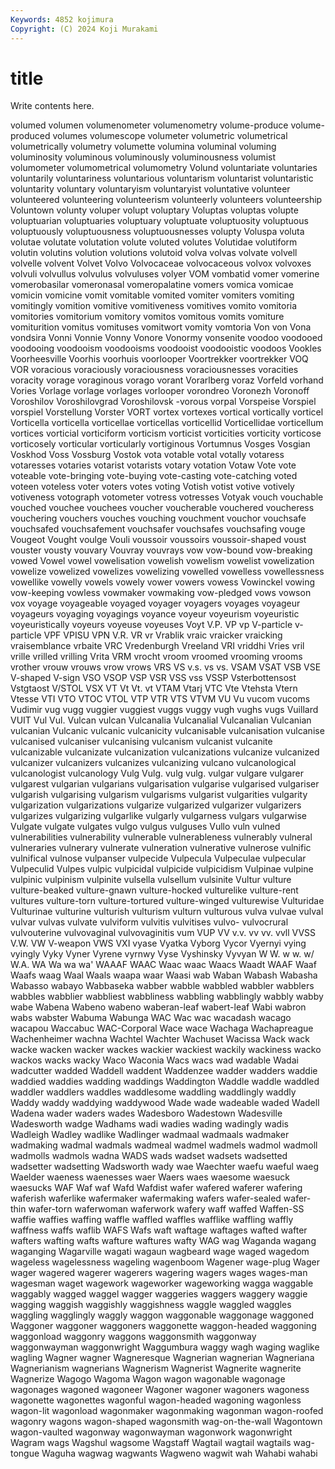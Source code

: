 ```yaml
---
Keywords: 4852 kojimura
Copyright: (C) 2024 Koji Murakami
---
```


# title

Write contents here.



volumed
volumen volumenometer volumenometry volume-produce volume-produced volumes volumescope volumeter volumetric volumetrical
volumetrically volumetry volumette volumina voluminal voluming voluminosity voluminous voluminously voluminousness
volumist volumometer volumometrical volumometry Volund voluntariate voluntaries voluntarily voluntariness voluntarious
voluntarism voluntarist voluntaristic voluntarity voluntary voluntaryism voluntaryist voluntative volunteer volunteered
volunteering volunteerism volunteerly volunteers volunteership Voluntown volunty voluper volupt voluptary
Voluptas voluptas volupte voluptuarian voluptuaries voluptuary voluptuate voluptuosity voluptuous voluptuously
voluptuousness voluptuousnesses volupty Voluspa voluta volutae volutate volutation volute voluted
volutes Volutidae volutiform volutin volutins volution volutions volutoid volva volvas
volvate volvell volvelle volvent Volvet Volvo Volvocaceae volvocaceous volvox volvoxes
volvuli volvullus volvulus volvuluses volyer VOM vombatid vomer vomerine vomerobasilar
vomeronasal vomeropalatine vomers vomica vomicae vomicin vomicine vomit vomitable vomited
vomiter vomiters vomiting vomitingly vomition vomitive vomitiveness vomitives vomito vomitoria
vomitories vomitorium vomitory vomitos vomitous vomits vomiture vomiturition vomitus vomituses
vomitwort vomity vomtoria Von von Vona vondsira Vonni Vonnie Vonny
Vonore Vonormy vonsenite voodoo voodooed voodooing voodooism voodooisms voodooist voodooistic
voodoos Vookles Voorheesville Voorhis voorhuis voorlooper Voortrekker voortrekker VOQ VOR
voracious voraciously voraciousness voraciousnesses voracities voracity vorage voraginous vorago vorant
Vorarlberg voraz Vorfeld vorhand Vories Vorlage vorlage vorlages vorlooper vorondreo
Voronezh Voronoff Voroshilov Voroshilovgrad Voroshilovsk -vorous vorpal Vorspeise Vorspiel vorspiel
Vorstellung Vorster VORT vortex vortexes vortical vortically vorticel Vorticella vorticella
vorticellae vorticellas vorticellid Vorticellidae vorticellum vortices vorticial vorticiform vorticism vorticist
vorticities vorticity vorticose vorticosely vorticular vorticularly vortiginous Vortumnus Vosges Vosgian
Voskhod Voss Vossburg Vostok vota votable votal votally votaress votaresses
votaries votarist votarists votary votation Votaw Vote vote voteable vote-bringing
vote-buying vote-casting vote-catching voted voteen voteless voter voters votes voting
Votish votist votive votively votiveness votograph votometer votress votresses Votyak
vouch vouchable vouched vouchee vouchees voucher voucherable vouchered voucheress vouchering
vouchers vouches vouching vouchment vouchor vouchsafe vouchsafed vouchsafement vouchsafer vouchsafes
vouchsafing vouge Vougeot Vought voulge Vouli voussoir voussoirs voussoir-shaped voust
vouster vousty vouvary Vouvray vouvrays vow vow-bound vow-breaking vowed Vowel
vowel vowelisation vowelish vowelism vowelist vowelization vowelize vowelized vowelizes vowelizing
vowelled vowelless vowellessness vowellike vowelly vowels vowely vower vowers vowess
Vowinckel vowing vow-keeping vowless vowmaker vowmaking vow-pledged vows vowson vox
voyage voyageable voyaged voyager voyagers voyages voyageur voyageurs voyaging voyagings
voyance voyeur voyeurism voyeuristic voyeuristically voyeurs voyeuse voyeuses Voyt V.P.
VP vp V-particle v-particle VPF VPISU VPN V.R. VR vr
Vrablik vraic vraicker vraicking vraisemblance vrbaite VRC Vredenburgh Vreeland VRI
vriddhi Vries vril vrille vrilled vrilling Vrita VRM vrocht vroom
vroomed vrooming vrooms vrother vrouw vrouws vrow vrows VRS VS
v.s. vs vs. VSAM VSAT VSB VSE V-shaped V-sign VSO
VSOP VSP VSR VSS vss VSSP Vsterbottensost Vstgtaost V/STOL VSX
VT Vt Vt. vt VTAM Vtarj VTC Vte Vtehsta Vtern
Vtesse VTI VTO VTOC VTOL VTP VTR VTS VTVM VU
Vu vucom vucoms Vudimir vug vugg vuggier vuggiest vuggs vuggy
vugh vughs vugs Vuillard VUIT Vul Vul. Vulcan vulcan Vulcanalia
Vulcanalial Vulcanalian Vulcanian vulcanian Vulcanic vulcanic vulcanicity vulcanisable vulcanisation vulcanise
vulcanised vulcaniser vulcanising vulcanism vulcanist vulcanite vulcanizable vulcanizate vulcanization vulcanizations
vulcanize vulcanized vulcanizer vulcanizers vulcanizes vulcanizing vulcano vulcanological vulcanologist vulcanology
Vulg Vulg. vulg vulg. vulgar vulgare vulgarer vulgarest vulgarian vulgarians
vulgarisation vulgarise vulgarised vulgariser vulgarish vulgarising vulgarism vulgarisms vulgarist vulgarities
vulgarity vulgarization vulgarizations vulgarize vulgarized vulgarizer vulgarizers vulgarizes vulgarizing vulgarlike
vulgarly vulgarness vulgars vulgarwise Vulgate vulgate vulgates vulgo vulgus vulguses
Vullo vuln vulned vulnerabilities vulnerability vulnerable vulnerableness vulnerably vulneral vulneraries
vulnerary vulnerate vulneration vulnerative vulnerose vulnific vulnifical vulnose vulpanser vulpecide
Vulpecula Vulpeculae vulpecular Vulpeculid Vulpes vulpic vulpicidal vulpicide vulpicidism Vulpinae
vulpine vulpinic vulpinism vulpinite vulsella vulsellum vulsinite Vultur vulture vulture-beaked
vulture-gnawn vulture-hocked vulturelike vulture-rent vultures vulture-torn vulture-tortured vulture-winged vulturewise Vulturidae
Vulturinae vulturine vulturish vulturism vulturn vulturous vulva vulvae vulval vulvar
vulvas vulvate vulviform vulvitis vulvitises vulvo- vulvocrural vulvouterine vulvovaginal vulvovaginitis
vum VUP VV v.v. vv vv. vvll VVSS V.W. VW
V-weapon VWS VXI vyase Vyatka Vyborg Vycor Vyernyi vying vyingly
Vyky Vyner Vyrene vyrnwy Vyse Vyshinsky Vyvyan W W. w
w. w/ W.A. WA Wa wa wa' WAAAF WAAC Waac
waac Waacs Waadt WAAF Waaf Waafs waag Waal Waals waapa
waar Waasi wab Waban Wabash Wabasha Wabasso wabayo Wabbaseka wabber
wabble wabbled wabbler wabblers wabbles wabblier wabbliest wabbliness wabbling wabblingly
wabbly wabby wabe Wabena Wabeno wabeno waberan-leaf wabert-leaf Wabi wabron
wabs wabster Wabuma Wabunga WAC Wac wac wacadash wacago wacapou
Waccabuc WAC-Corporal Wace wace Wachaga Wachapreague Wachenheimer wachna Wachtel Wachter
Wachuset Wacissa Wack wack wacke wacken wacker wackes wackier wackiest
wackily wackiness wacko wackos wacks wacky Waco Waconia Wacs wacs
wad wadable Wadai wadcutter wadded Waddell waddent Waddenzee wadder wadders
waddie waddied waddies wadding waddings Waddington Waddle waddle waddled waddler
waddlers waddles waddlesome waddling waddlingly waddly Waddy waddy waddying waddywood
Wade wade wadeable waded Wadell Wadena wader waders wades Wadesboro
Wadestown Wadesville Wadesworth wadge Wadhams wadi wadies wading wadingly wadis
Wadleigh Wadley wadlike Wadlinger wadmaal wadmaals wadmaker wadmaking wadmal wadmals
wadmeal wadmel wadmels wadmol wadmoll wadmolls wadmols wadna WADS wads
wadset wadsets wadsetted wadsetter wadsetting Wadsworth wady wae Waechter waefu
waeful waeg Waelder waeness waenesses waer Waers waes waesome waesuck
waesucks WAF Waf waf Wafd Wafdist wafer wafered waferer wafering
waferish waferlike wafermaker wafermaking wafers wafer-sealed wafer-thin wafer-torn waferwoman waferwork
wafery waff waffed Waffen-SS waffie waffies waffing waffle waffled waffles
wafflike waffling waffly waffness waffs waflib WAFS Wafs waft waftage
waftages wafted wafter wafters wafting wafts wafture waftures wafty WAG
wag Waganda wagang waganging Wagarville wagati wagaun wagbeard wage waged
wagedom wageless wagelessness wageling wagenboom Wagener wage-plug Wager wager wagered
wagerer wagerers wagering wagers wages wages-man wagesman waget wagework wageworker
wageworking wagga waggable waggably wagged waggel wagger waggeries waggers waggery
waggie wagging waggish waggishly waggishness waggle waggled waggles waggling wagglingly
waggly waggon waggonable waggonage waggoned Waggoner waggoner waggoners waggonette waggon-headed
waggoning waggonload waggonry waggons waggonsmith waggonway waggonwayman waggonwright Waggumbura waggy
wagh waging waglike wagling Wagner wagner Wagneresque Wagnerian wagnerian Wagneriana
Wagnerianism wagnerians Wagnerism Wagnerist Wagnerite wagnerite Wagnerize Wagogo Wagoma Wagon
wagon wagonable wagonage wagonages wagoned wagoneer Wagoner wagoner wagoners wagoness
wagonette wagonettes wagonful wagon-headed wagoning wagonless wagon-lit wagonload wagonmaker wagonmaking
wagonman wagon-roofed wagonry wagons wagon-shaped wagonsmith wag-on-the-wall Wagontown wagon-vaulted wagonway
wagonwayman wagonwork wagonwright Wagram wags Wagshul wagsome Wagstaff Wagtail wagtail
wagtails wag-tongue Waguha wagwag wagwants Wagweno wagwit wah Wahabi wahabi
